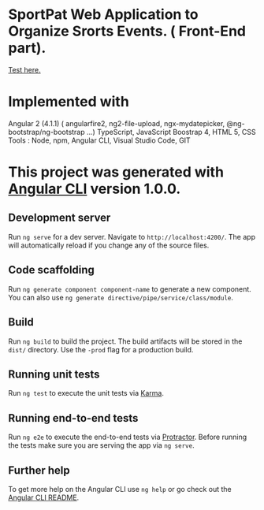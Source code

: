 # SportPat Web Application to Organize Srorts Events. ( Front-End part).

<a href="https://182-193-28-81.ftth.cust.kwaoo.net:8000/">Test here. </a>

# Implemented with 

Angular 2 (4.1.1)
  ( angularfire2, ng2-file-upload, ngx-mydatepicker, @ng-bootstrap/ng-bootstrap ...)
  TypeScript, JavaScript
Boostrap 4, HTML 5, CSS
Tools : Node, npm, Angular CLI, Visual Studio Code, GIT

# This project was generated with [Angular CLI](https://github.com/angular/angular-cli) version 1.0.0.

## Development server

Run `ng serve` for a dev server. Navigate to `http://localhost:4200/`. The app will automatically reload if you change any of the source files.

## Code scaffolding

Run `ng generate component component-name` to generate a new component. You can also use `ng generate directive/pipe/service/class/module`.

## Build

Run `ng build` to build the project. The build artifacts will be stored in the `dist/` directory. Use the `-prod` flag for a production build.

## Running unit tests

Run `ng test` to execute the unit tests via [Karma](https://karma-runner.github.io).

## Running end-to-end tests

Run `ng e2e` to execute the end-to-end tests via [Protractor](http://www.protractortest.org/).
Before running the tests make sure you are serving the app via `ng serve`.

## Further help

To get more help on the Angular CLI use `ng help` or go check out the [Angular CLI README](https://github.com/angular/angular-cli/blob/master/README.md).

